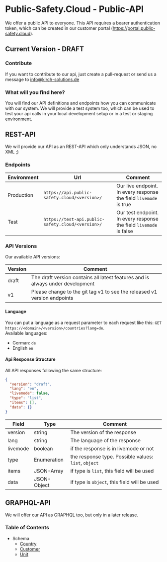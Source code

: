 # Public-Safety.Cloud - Public-API

We offer a public API to everyone. This API requires a bearer authentication token, which can be created in our customer
portal (https://portal.public-safety.cloud).

## Current Version - DRAFT

### Contribute

If you want to contribute to our api, just create a pull-request or send us a message to info@kirch-solutions.de

### What will you find here?

You will find our API definitions and endpoints how you can communicate with our system. We will provide a test system
too, which can be used to test your api calls in your local development setup or in a test or staging environment.

## REST-API

We will provide our API as an REST-API which only understands JSON, no XML ;)

### Endpoints

| Environment | Url | Comment |
| --- | --- | --- |
| Production | `https://api.public-safety.cloud/<version>/` | Our live endpoint. In every response the field `livemode` is true |
| Test | `https://test-api.public-safety.cloud/<version>/` | Our test endpoint. In every response the field `livemode` is false |

### API Versions

Our available API versions:

| Version | Comment |
| --- | --- |
| draft | The draft version contains all latest features and is always under development |
| v1 | Please change to the git tag v1 to see the released v1 version endpoints |

#### Language

You can put a language as a request parameter to each request like
this: `GET https://<domain>/<version>/countries?lang=de`.  
Available languages:

- German: `de`
- English `en`

#### Api Response Structure

All API responses following the same structure:

```json
{
  "version": "draft",
  "lang": "en",
  "livemode": false,
  "type": "list",
  "items": [],
  "data": {}
}
```

| Field | Type | Comment |
| --- | --- | --- |
| version | string | The version of the response |
| lang | string | The language of the response |
| livemode | boolean | if the response is in livemode or not |
| type | Enumeration | the response type. Possible values: `list`, `object` |
| items | JSON-Array | if type is `list`, this field will be used |
| data | JSON-Object | if type is `object`, this field will be used | 

## GRAPHQL-API

We will offer our API as GRAPHQL too, but only in a later release.

### Table of Contents

- Schema
    - [Country](/schema-description/country/README.md)
    - [Customer](/schema-description/customer/README.md)
    - [Unit](/schema-description/unit/README.md)